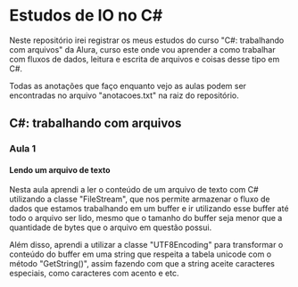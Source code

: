 # Estudos de IO no C#

Neste repositório irei registrar os meus estudos do curso "C#: trabalhando com arquivos" da Alura, curso este onde vou aprender a como trabalhar com fluxos de dados, leitura e escrita de arquivos e coisas desse tipo em C#.

Todas as anotações que faço enquanto vejo as aulas podem ser encontradas no arquivo "anotacoes.txt" na raiz do repositório.

## C#: trabalhando com arquivos

### Aula 1

#### Lendo um arquivo de texto

Nesta aula aprendi a ler o conteúdo de um arquivo de texto com C# utilizando a classe "FileStream", que nos permite armazenar o fluxo de dados que estamos trabalhando em um buffer e ir utilizando esse buffer até todo o arquivo ser lido, mesmo que o tamanho do buffer seja menor que a quantidade de bytes que o arquivo em questão possui.

Além disso, aprendi a utilizar a classe "UTF8Encoding" para transformar o conteúdo do buffer em uma string que respeita a tabela unicode com o método "GetString()", assim fazendo com que a string aceite caracteres especiais, como caracteres com acento e etc.
